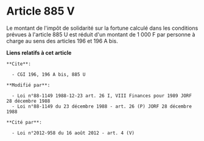 # Article 885 V

Le montant de l'impôt de solidarité sur la fortune calculé dans les conditions prévues à l'article 885 U est réduit d'un
montant de 1 000 F par personne à charge au sens des articles 196 et 196 A bis.

**Liens relatifs à cet article**

	**Cite**:

	  - CGI 196, 196 A bis, 885 U

	**Modifié par**:

	  - Loi n°88-1149 1988-12-23 art. 26 I, VIII Finances pour 1989 JORF 28 décembre 1988
	  - Loi n°88-1149 du 23 décembre 1988 - art. 26 (P) JORF 28 décembre 1988

	**Cité par**:

	  - Loi n°2012-958 du 16 août 2012 - art. 4 (V)
